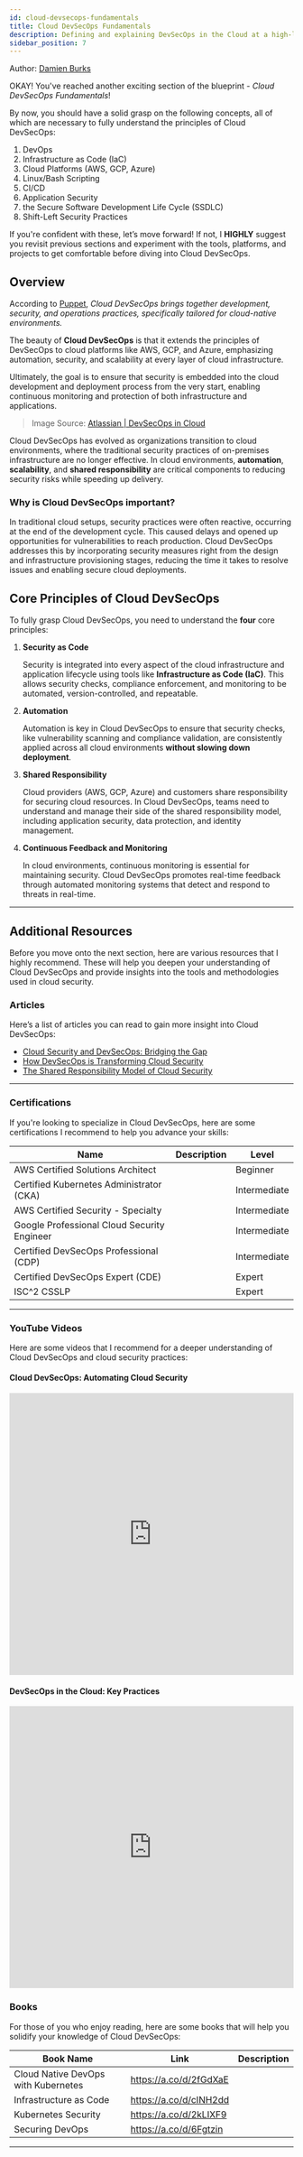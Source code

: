 ```yaml
---
id: cloud-devsecops-fundamentals
title: Cloud DevSecOps Fundamentals
description: Defining and explaining DevSecOps in the Cloud at a high-level
sidebar_position: 7
---
```


Author: [Damien Burks]

OKAY! You've reached another exciting section of the blueprint - _Cloud DevSecOps Fundamentals_!

By now, you should have a solid grasp on the following concepts, all of which are necessary to fully understand the principles of Cloud DevSecOps:

1. DevOps
1. Infrastructure as Code (IaC)
1. Cloud Platforms (AWS, GCP, Azure)
1. Linux/Bash Scripting
1. CI/CD
1. Application Security
1. the Secure Software Development Life Cycle (SSDLC)
1. Shift-Left Security Practices

If you're confident with these, let’s move forward! If not, I **HIGHLY** suggest you revisit previous sections and experiment with the tools, platforms, and projects to get comfortable before diving into Cloud DevSecOps.

## Overview

According to [Puppet](https://puppet.com/blog/what-is-cloud-devsecops), _Cloud DevSecOps brings together development, security, and operations practices, specifically tailored for cloud-native environments._

The beauty of **Cloud DevSecOps** is that it extends the principles of DevSecOps to cloud platforms like AWS, GCP, and Azure, emphasizing automation, security, and scalability at every layer of cloud infrastructure.

Ultimately, the goal is to ensure that security is embedded into the cloud development and deployment process from the very start, enabling continuous monitoring and protection of both infrastructure and applications.

> Image Source: [Atlassian | DevSecOps in Cloud](https://www.atlassian.com/devops/devops-tools/devsecops-tools)

Cloud DevSecOps has evolved as organizations transition to cloud environments, where the traditional security practices of on-premises infrastructure are no longer effective. In cloud environments, **automation**, **scalability**, and **shared responsibility** are critical components to reducing security risks while speeding up delivery.

### Why is Cloud DevSecOps important?

In traditional cloud setups, security practices were often reactive, occurring at the end of the development cycle. This caused delays and opened up opportunities for vulnerabilities to reach production. Cloud DevSecOps addresses this by incorporating security measures right from the design and infrastructure provisioning stages, reducing the time it takes to resolve issues and enabling secure cloud deployments.

## Core Principles of Cloud DevSecOps

To fully grasp Cloud DevSecOps, you need to understand the **four** core principles:

1. **Security as Code**

   Security is integrated into every aspect of the cloud infrastructure and application lifecycle using tools like **Infrastructure as Code (IaC)**. This allows security checks, compliance enforcement, and monitoring to be automated, version-controlled, and repeatable.

2. **Automation**

   Automation is key in Cloud DevSecOps to ensure that security checks, like vulnerability scanning and compliance validation, are consistently applied across all cloud environments **without slowing down deployment**.

3. **Shared Responsibility**

   Cloud providers (AWS, GCP, Azure) and customers share responsibility for securing cloud resources. In Cloud DevSecOps, teams need to understand and manage their side of the shared responsibility model, including application security, data protection, and identity management.

4. **Continuous Feedback and Monitoring**

   In cloud environments, continuous monitoring is essential for maintaining security. Cloud DevSecOps promotes real-time feedback through automated monitoring systems that detect and respond to threats in real-time.

---

## Additional Resources

Before you move onto the next section, here are various resources that I highly recommend. These will help you deepen your understanding of Cloud DevSecOps and provide insights into the tools and methodologies used in cloud security.

### Articles

Here’s a list of articles you can read to gain more insight into Cloud DevSecOps:

- [Cloud Security and DevSecOps: Bridging the Gap](https://www.cloudsecurity.com/cloud-devsecops-bridge-gap)
- [How DevSecOps is Transforming Cloud Security](https://www.securecloud.com/blog/devsecops-cloud-security)
- [The Shared Responsibility Model of Cloud Security](https://aws.amazon.com/compliance/shared-responsibility-model/)

---

### Certifications

If you're looking to specialize in Cloud DevSecOps, here are some certifications I recommend to help you advance your skills:

| Name                                        | Description | Level        |
| ------------------------------------------- | ----------- | ------------ |
| AWS Certified Solutions Architect           |             | Beginner     |
| Certified Kubernetes Administrator (CKA)    |             | Intermediate |
| AWS Certified Security - Specialty          |             | Intermediate |
| Google Professional Cloud Security Engineer |             | Intermediate |
| Certified DevSecOps Professional (CDP)      |             | Intermediate |
| Certified DevSecOps Expert (CDE)            |             | Expert       |
| ISC^2 CSSLP                                 |             | Expert       |

---

### YouTube Videos

Here are some videos that I recommend for a deeper understanding of Cloud DevSecOps and cloud security practices:

#### Cloud DevSecOps: Automating Cloud Security

<iframe
  width="100%"
  height="500"
  src="https://www.youtube.com/embed/8zlmDtv-l3Q"
  frameborder="0"
  allow="accelerometer; autoplay; encrypted-media; gyroscope; picture-in-picture"
  allowfullscreen
></iframe>

#### DevSecOps in the Cloud: Key Practices

<iframe
  width="100%"
  height="500"
  src="https://www.youtube.com/embed/wBdLwIYbM7o"
  frameborder="0"
  allow="accelerometer; autoplay; encrypted-media; gyroscope; picture-in-picture"
  allowfullscreen
></iframe>

### Books

For those of you who enjoy reading, here are some books that will help you solidify your knowledge of Cloud DevSecOps:

| Book Name                           | Link                   | Description |
| ----------------------------------- | ---------------------- | ----------- |
| Cloud Native DevOps with Kubernetes | https://a.co/d/2fGdXaE |             |
| Infrastructure as Code              | https://a.co/d/cINH2dd |             |
| Kubernetes Security                 | https://a.co/d/2kLIXF9 |             |
| Securing DevOps                     | https://a.co/d/6Fgtzin |             |

---

<!-- Links -->

[Damien Burks]: https://www.linkedin.com/in/damienjburks/
